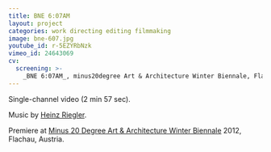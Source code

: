 ```yaml
---
title: BNE 6:07AM
layout: project
categories: work directing editing filmmaking
image: bne-607.jpg
youtube_id: r-5EZYRbNzk
vimeo_id: 24643069
cv:
  screening: >-
    _BNE 6:07AM_, minus20degree Art & Architecture Winter Biennale, Flachau, Austria
---
```


Single-channel video (2 min 57 sec).

Music by [Heinz Riegler][hr].

Premiere at [Minus 20 Degree Art & Architecture Winter Biennale][m20d] 2012, Flachau, Austria.

[hr]: http://heinzriegler.com
[m20d]: http://m20d.eu/snow-cinema-2012/
